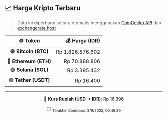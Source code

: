 

<!-- HARGA_KRIPTO -->
## 📈 Harga Kripto Terbaru

> Data ini diperbarui secara otomatis menggunakan [CoinGecko API](https://www.coingecko.com/) dan [exchangerate.host](https://exchangerate.host/)

<div align="center">

| 🪙 Token | 💰 Harga (IDR) |
|:------:|---------------:|
| 🟠 **Bitcoin (BTC)**   | Rp 1.826.576.602 |
| 🔵 **Ethereum (ETH)**  | Rp 70.888.806 |
| 🟣 **Solana (SOL)**    | Rp 3.395.432 |
| 🟢 **Tether (USDT)**   | Rp 16.400 |

---

💱 **Kurs Rupiah (USD → IDR)**: Rp 16.396

🕒 <sub>Terakhir diperbarui: 8/9/2025, 06.46.39</sub>

</div>
<!-- /HARGA_KRIPTO -->
